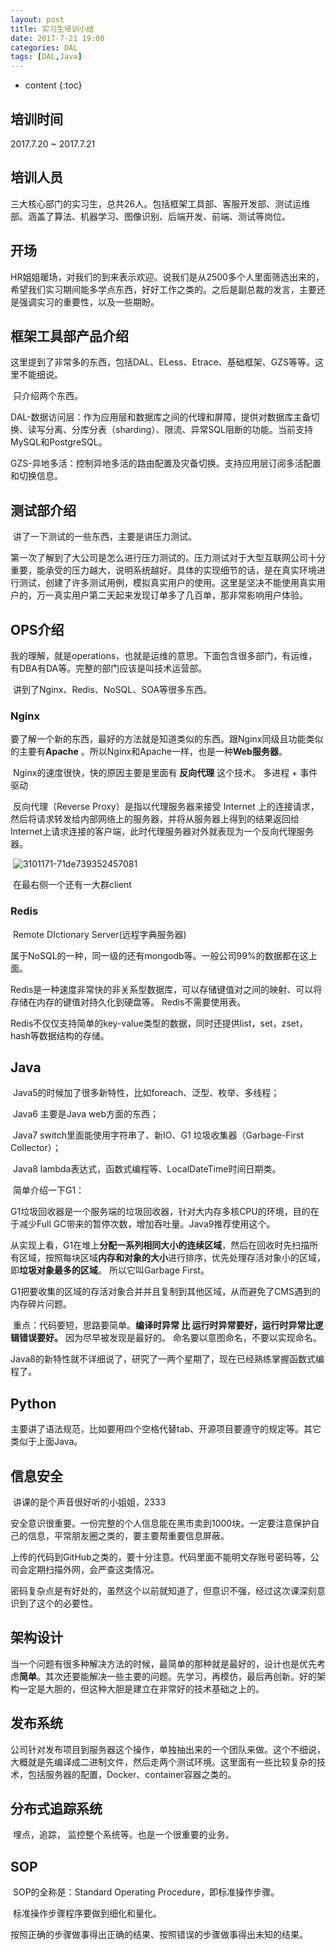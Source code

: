 ```yaml
---
layout: post
title: 实习生培训小结
date: 2017-7-21 19:00
categories: DAL
tags: [DAL,Java]
---
```


* content
{:toc}
## 培训时间

2017.7.20 ~ 2017.7.21

## 培训人员

三大核心部门的实习生，总共26人。包括框架工具部、客服开发部、测试运维部。涵盖了算法、机器学习、图像识别、后端开发、前端、测试等岗位。

## 开场

​	HR姐姐暖场，对我们的到来表示欢迎。说我们是从2500多个人里面筛选出来的，希望我们实习期间能多学点东西，好好工作之类的。之后是副总裁的发言，主要还是强调实习的重要性，以及一些期盼。

## 框架工具部产品介绍

​	这里提到了非常多的东西，包括DAL、ELess、Etrace、基础框架、GZS等等。这里不能细说。

​	只介绍两个东西。

​	DAL-数据访问层：作为应用层和数据库之间的代理和屏障，提供对数据库主备切换、读写分离、分库分表（sharding）、限流、异常SQL阻断的功能。当前支持MySQL和PostgreSQL。

​	GZS-异地多活：控制异地多活的路由配置及灾备切换。支持应用层订阅多活配置和切换信息。

## 测试部介绍

​	讲了一下测试的一些东西，主要是讲压力测试。

​	第一次了解到了大公司是怎么进行压力测试的。压力测试对于大型互联网公司十分重要，能承受的压力越大，说明系统越好。具体的实现细节的话，是在真实环境进行测试，创建了许多测试用例，模拟真实用户的使用。这里是坚决不能使用真实用户的，万一真实用户第二天起来发现订单多了几百单，那非常影响用户体验。

## OPS介绍

​	我的理解，就是operations，也就是运维的意思。下面包含很多部门，有运维，有DBA有DA等。完整的部门应该是叫技术运营部。

​	讲到了Nginx、Redis、NoSQL、SOA等很多东西。

### Nginx

​	要了解一个新的东西，最好的方法就是知道类似的东西。跟Nginx同级且功能类似的主要有**Apache** 。所以Nginx和Apache一样，也是一种**Web服务器**。

​	Nginx的速度很快，快的原因主要是里面有 **反向代理** 这个技术。 多进程 + 事件驱动

​	反向代理（Reverse Proxy）是指以代理服务器来接受 Internet 上的连接请求，然后将请求转发给内部网络上的服务器，并将从服务器上得到的结果返回给Internet上请求连接的客户端，此时代理服务器对外就表现为一个反向代理服务器。

​	![3101171-71de739352457081](https://ws2.sinaimg.cn/large/006tNc79ly1fhrr0nxce1j30k70budgr.jpg)

​	在最右侧一个还有一大群client

### Redis

​	Remote DIctionary Server(远程字典服务器)

​	属于NoSQL的一种，同一级的还有mongodb等。一般公司99%的数据都在这上面。

​	Redis是一种速度非常快的非关系型数据库，可以存储键值对之间的映射、可以将存储在内存的键值对持久化到硬盘等。 Redis不需要使用表。

​	Redis不仅仅支持简单的key-value类型的数据，同时还提供list，set，zset，hash等数据结构的存储。

## Java

​	Java5的时候加了很多新特性，比如foreach、泛型、枚举、多线程；

​	Java6 主要是Java web方面的东西；

​	Java7 switch里面能使用字符串了、新IO、G1 垃圾收集器（Garbage-First Collector）；

​	Java8 lambda表达式，函数式编程等、LocalDateTime时间日期类。

​	简单介绍一下G1：

​	G1垃圾回收器是一个服务端的垃圾回收器，针对大内存多核CPU的环境，目的在于减少Full GC带来的暂停次数，增加吞吐量。Java9推荐使用这个。

​	从实现上看，G1在堆上**分配一系列相同大小的连续区域**，然后在回收时先扫描所有区域，按照每块区域**内存和对象的大小**进行排序，优先处理存活对象小的区域，即**垃圾对象最多的区域**。	所以它叫Garbage First。

​	G1把要收集的区域的存活对象合并并且复制到其他区域，从而避免了CMS遇到的内存碎片问题。

​	重点：代码要短，思路要简单。**编译时异常 比 运行时异常要好，运行时异常比逻辑错误要好。** 因为尽早被发现是最好的。 命名要以意图命名，不要以实现命名。

​	Java8的新特性就不详细说了，研究了一两个星期了，现在已经熟练掌握函数式编程了。

## Python

​	主要讲了语法规范，比如要用四个空格代替tab、开源项目要遵守的规定等。其它类似于上面Java。

## 信息安全

​	讲课的是个声音很好听的小姐姐，2333

​	安全意识很重要。一份完整的个人信息能在黑市卖到1000块。一定要注意保护自己的信息，平常朋友圈之类的，要主要帮重要信息屏蔽。

​	上传的代码到GitHub之类的，要十分注意。代码里面不能明文存账号密码等，公司会定期扫描外网，会严查这类情况。

​	密码复杂点是有好处的，虽然这个以前就知道了，但意识不强，经过这次课深刻意识到了这个的必要性。

## 架构设计

​	当一个问题有很多种解决方法的时候，最简单的那种就是最好的，设计也是优先考虑**简单**。其次还要能解决一些主要的问题。先学习，再模仿，最后再创新。好的架构一定是大胆的，但这种大胆是建立在非常好的技术基础之上的。

## 发布系统

​	公司针对发布项目到服务器这个操作，单独抽出来的一个团队来做。这个不细说，大概就是先编译成二进制文件，然后走两个测试环境。这里面有一些比较复杂的技术，包括服务器的配置，Docker、container容器之类的。

## 分布式追踪系统

​	埋点，追踪，	监控整个系统等。也是一个很重要的业务。

## SOP

​	SOP的全称是：Standard Operating Procedure，即标准操作步骤。

​	标准操作步骤程序要做到细化和量化。

​	按照正确的步骤做事得出正确的结果、按照错误的步骤做事得出未知的结果。















